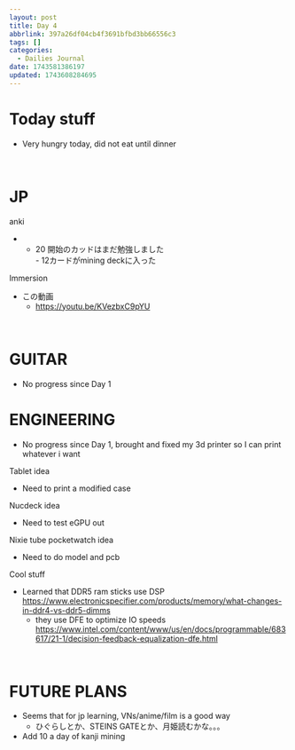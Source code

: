 ```yaml
---
layout: post
title: Day 4
abbrlink: 397a26df04cb4f3691bfbd3bb66556c3
tags: []
categories:
  - Dailies Journal
date: 1743581386197
updated: 1743608284695
---
```


# Today stuff

- Very hungry today, did not eat until dinner

 

# JP

anki

- - 20 開始のカッドはまだ勉強しました\
    \- 12カードがmining deckに入った

Immersion

- この動画
  - <https://youtu.be/KVezbxC9pYU>

 

# GUITAR

- No progress since Day 1

# ENGINEERING

- No progress since Day 1, brought and fixed my 3d printer so I can print whatever i want

Tablet idea

- Need to print a modified case

Nucdeck idea

- Need to test eGPU out

Nixie tube pocketwatch idea

- Need to do model and pcb

Cool stuff

- Learned that DDR5 ram sticks use DSP <https://www.electronicspecifier.com/products/memory/what-changes-in-ddr4-vs-ddr5-dimms> 
  - they use DFE to optimize IO speeds <https://www.intel.com/content/www/us/en/docs/programmable/683617/21-1/decision-feedback-equalization-dfe.html>

 

# FUTURE PLANS

- Seems that for jp learning, VNs/anime/film is a good way
  - ひぐらしとか、STEINS GATEとか、月姫読むかな。。。
- Add 10 a day of kanji mining
